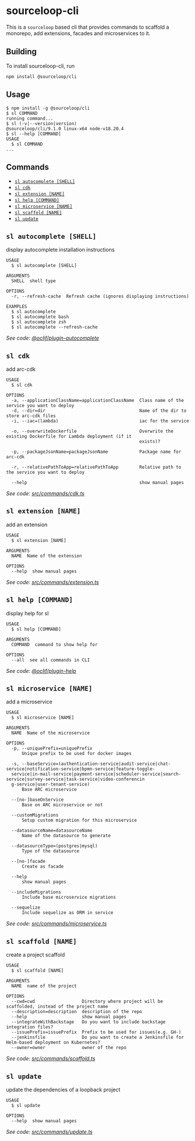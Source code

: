 # sourceloop-cli

This is a `sourceloop` based cli that provides commands to scaffold a monorepo, add extensions, facades and microservices to it.

## Building

To install sourceloop-cli, run

```shell
npm install @sourceloop/cli
```

## Usage

<!-- usage -->
```sh-session
$ npm install -g @sourceloop/cli
$ sl COMMAND
running command...
$ sl (-v|--version|version)
@sourceloop/cli/9.1.0 linux-x64 node-v18.20.4
$ sl --help [COMMAND]
USAGE
  $ sl COMMAND
...
```
<!-- usagestop -->

## Commands

<!-- commands -->
* [`sl autocomplete [SHELL]`](#sl-autocomplete-shell)
* [`sl cdk`](#sl-cdk)
* [`sl extension [NAME]`](#sl-extension-name)
* [`sl help [COMMAND]`](#sl-help-command)
* [`sl microservice [NAME]`](#sl-microservice-name)
* [`sl scaffold [NAME]`](#sl-scaffold-name)
* [`sl update`](#sl-update)

## `sl autocomplete [SHELL]`

display autocomplete installation instructions

```
USAGE
  $ sl autocomplete [SHELL]

ARGUMENTS
  SHELL  shell type

OPTIONS
  -r, --refresh-cache  Refresh cache (ignores displaying instructions)

EXAMPLES
  $ sl autocomplete
  $ sl autocomplete bash
  $ sl autocomplete zsh
  $ sl autocomplete --refresh-cache
```

_See code: [@oclif/plugin-autocomplete](https://github.com/oclif/plugin-autocomplete/blob/v1.3.10/src/commands/autocomplete/index.ts)_

## `sl cdk`

add arc-cdk

```
USAGE
  $ sl cdk

OPTIONS
  -a, --applicationClassName=applicationClassName  Class name of the service you want to deploy
  -d, --dir=dir                                    Name of the dir to store arc-cdk files
  -i, --iac=(lambda)                               iac for the service

  -o, --overwriteDockerfile                        Overwrite the existing Dockerfile for Lambda deployment (if it
                                                   exists)?

  -p, --packageJsonName=packageJsonName            Package name for arc-cdk

  -r, --relativePathToApp=relativePathToApp        Relative path to the service you want to deploy

  --help                                           show manual pages
```

_See code: [src/commands/cdk.ts](https://github.com/sourcefuse/loopback4-microservice-catalog/blob/v9.1.0/src/commands/cdk.ts)_

## `sl extension [NAME]`

add an extension

```
USAGE
  $ sl extension [NAME]

ARGUMENTS
  NAME  Name of the extension

OPTIONS
  --help  show manual pages
```

_See code: [src/commands/extension.ts](https://github.com/sourcefuse/loopback4-microservice-catalog/blob/v9.1.0/src/commands/extension.ts)_

## `sl help [COMMAND]`

display help for sl

```
USAGE
  $ sl help [COMMAND]

ARGUMENTS
  COMMAND  command to show help for

OPTIONS
  --all  see all commands in CLI
```

_See code: [@oclif/plugin-help](https://github.com/oclif/plugin-help/blob/v3.2.18/src/commands/help.ts)_

## `sl microservice [NAME]`

add a microservice

```
USAGE
  $ sl microservice [NAME]

ARGUMENTS
  NAME  Name of the microservice

OPTIONS
  -p, --uniquePrefix=uniquePrefix
      Unique prefix to be used for docker images

  -s, --baseService=(authentication-service|audit-service|chat-service|notification-service|bpmn-service|feature-toggle-
  service|in-mail-service|payment-service|scheduler-service|search-service|survey-service|task-service|video-conferencin
  g-service|user-tenant-service)
      Base ARC microservice

  --[no-]baseOnService
      Base on ARC microservice or not

  --customMigrations
      Setup custom migration for this microservice

  --datasourceName=datasourceName
      Name of the datasource to generate

  --datasourceType=(postgres|mysql)
      Type of the datasource

  --[no-]facade
      Create as facade

  --help
      show manual pages

  --includeMigrations
      Include base microservice migrations

  --sequelize
      Include sequelize as ORM in service
```

_See code: [src/commands/microservice.ts](https://github.com/sourcefuse/loopback4-microservice-catalog/blob/v9.1.0/src/commands/microservice.ts)_

## `sl scaffold [NAME]`

create a project scaffold

```
USAGE
  $ sl scaffold [NAME]

ARGUMENTS
  NAME  name of the project

OPTIONS
  --cwd=cwd                  Directory where project will be scaffolded, instead of the project name
  --description=description  description of the repo
  --help                     show manual pages
  --integrateWithBackstage   Do you want to include backstage integration files?
  --issuePrefix=issuePrefix  Prefix to be used for issues(e.g. GH-)
  --jenkinsfile              Do you want to create a Jenkinsfile for Helm-based deployment on Kubernetes?
  --owner=owner              owner of the repo
```

_See code: [src/commands/scaffold.ts](https://github.com/sourcefuse/loopback4-microservice-catalog/blob/v9.1.0/src/commands/scaffold.ts)_

## `sl update`

update the dependencies of a loopback project

```
USAGE
  $ sl update

OPTIONS
  --help  show manual pages
```

_See code: [src/commands/update.ts](https://github.com/sourcefuse/loopback4-microservice-catalog/blob/v9.1.0/src/commands/update.ts)_
<!-- commandsstop -->
